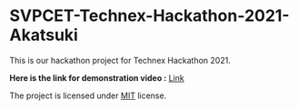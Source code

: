 # SVPCET-Technex-Hackathon-2021-Akatsuki

This is our hackathon project for Technex Hackathon 2021.

**Here is the link for demonstration video :** [Link](http://youtu.be/IJYRWPGB6yA)

The project is licensed under [MIT](https://github.com/Joe-Sin7h/SVPCET-Technex-Hackathon-2021-Akatsuki/blob/main/LICENSE.txt) license.

